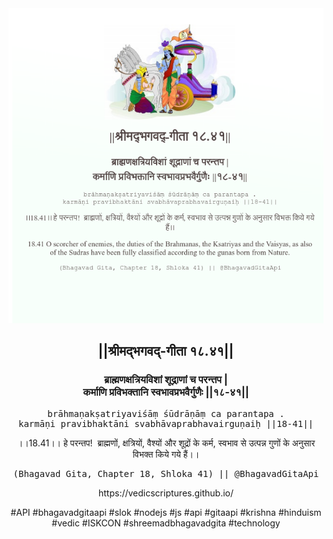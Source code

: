 <img src="../../asset/BG_18_41.png"/>
<center><h2>||श्रीमद्‍भगवद्‍-गीता १८.४१||</h2>
<h3>ब्राह्मणक्षत्रियविशां शूद्राणां च परन्तप |<br/>कर्माणि प्रविभक्तानि स्वभावप्रभवैर्गुणैः ||१८-४१||</h3>
<pre>brāhmaṇakṣatriyaviśāṃ śūdrāṇāṃ ca parantapa .<br/>karmāṇi pravibhaktāni svabhāvaprabhavairguṇaiḥ ||18-41||</pre>
<p>।।18.41।। हे परन्तप!  ब्राह्मणों, क्षत्रियों, वैश्यों और शूद्रों के कर्म, स्वभाव से उत्पन्न गुणों के अनुसार विभक्त किये गये हैं।।</p>
<pre>(Bhagavad Gita, Chapter 18, Shloka 41) || @BhagavadGitaApi</pre><p>https://vedicscriptures.github.io/</p><p>#API #bhagavadgitaapi #slok #nodejs #js #api #gitaapi #krishna #hinduism #vedic #ISKCON #shreemadbhagavadgita #technology</p></center>